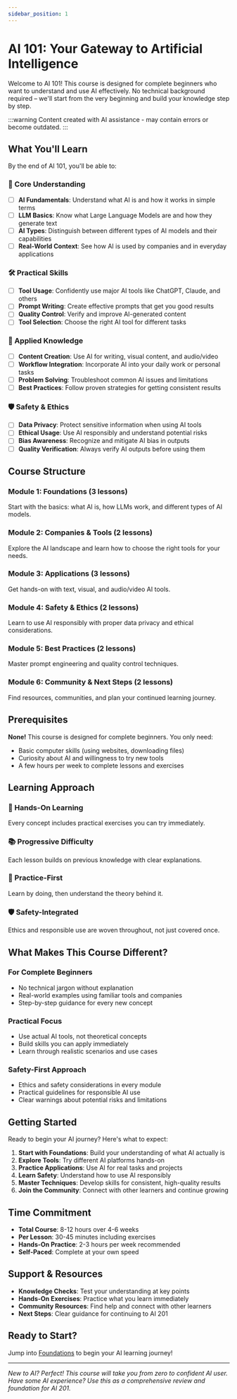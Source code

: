 ```yaml
---
sidebar_position: 1
---
```


# AI 101: Your Gateway to Artificial Intelligence

Welcome to AI 101! This course is designed for complete beginners who want to understand and use AI effectively. No technical background required – we'll start from the very beginning and build your knowledge step by step.

:::warning
Content created with AI assistance - may contain errors or become outdated.
:::

## What You'll Learn

By the end of AI 101, you'll be able to:

### 🧠 Core Understanding

- [ ] **AI Fundamentals**: Understand what AI is and how it works in simple terms
- [ ] **LLM Basics**: Know what Large Language Models are and how they generate text
- [ ] **AI Types**: Distinguish between different types of AI models and their capabilities
- [ ] **Real-World Context**: See how AI is used by companies and in everyday applications

### 🛠️ Practical Skills

- [ ] **Tool Usage**: Confidently use major AI tools like ChatGPT, Claude, and others
- [ ] **Prompt Writing**: Create effective prompts that get you good results
- [ ] **Quality Control**: Verify and improve AI-generated content
- [ ] **Tool Selection**: Choose the right AI tool for different tasks

### 🎯 Applied Knowledge

- [ ] **Content Creation**: Use AI for writing, visual content, and audio/video
- [ ] **Workflow Integration**: Incorporate AI into your daily work or personal tasks
- [ ] **Problem Solving**: Troubleshoot common AI issues and limitations
- [ ] **Best Practices**: Follow proven strategies for getting consistent results

### 🛡️ Safety & Ethics

- [ ] **Data Privacy**: Protect sensitive information when using AI tools
- [ ] **Ethical Usage**: Use AI responsibly and understand potential risks
- [ ] **Bias Awareness**: Recognize and mitigate AI bias in outputs
- [ ] **Quality Verification**: Always verify AI outputs before using them

## Course Structure

### Module 1: Foundations (3 lessons)

Start with the basics: what AI is, how LLMs work, and different types of AI models.

### Module 2: Companies & Tools (2 lessons)

Explore the AI landscape and learn how to choose the right tools for your needs.

### Module 3: Applications (3 lessons)

Get hands-on with text, visual, and audio/video AI tools.

### Module 4: Safety & Ethics (2 lessons)

Learn to use AI responsibly with proper data privacy and ethical considerations.

### Module 5: Best Practices (2 lessons)

Master prompt engineering and quality control techniques.

### Module 6: Community & Next Steps (2 lessons)

Find resources, communities, and plan your continued learning journey.

## Prerequisites

**None!** This course is designed for complete beginners. You only need:

- Basic computer skills (using websites, downloading files)
- Curiosity about AI and willingness to try new tools
- A few hours per week to complete lessons and exercises

## Learning Approach

### 🎯 Hands-On Learning

Every concept includes practical exercises you can try immediately.

### 📚 Progressive Difficulty

Each lesson builds on previous knowledge with clear explanations.

### 🔄 Practice-First

Learn by doing, then understand the theory behind it.

### 🛡️ Safety-Integrated

Ethics and responsible use are woven throughout, not just covered once.

## What Makes This Course Different?

### For Complete Beginners

- No technical jargon without explanation
- Real-world examples using familiar tools and companies
- Step-by-step guidance for every new concept

### Practical Focus

- Use actual AI tools, not theoretical concepts
- Build skills you can apply immediately
- Learn through realistic scenarios and use cases

### Safety-First Approach

- Ethics and safety considerations in every module
- Practical guidelines for responsible AI use
- Clear warnings about potential risks and limitations

## Getting Started

Ready to begin your AI journey? Here's what to expect:

1. **Start with Foundations**: Build your understanding of what AI actually is
2. **Explore Tools**: Try different AI platforms hands-on
3. **Practice Applications**: Use AI for real tasks and projects
4. **Learn Safety**: Understand how to use AI responsibly
5. **Master Techniques**: Develop skills for consistent, high-quality results
6. **Join the Community**: Connect with other learners and continue growing

## Time Commitment

- **Total Course**: 8-12 hours over 4-6 weeks
- **Per Lesson**: 30-45 minutes including exercises
- **Hands-On Practice**: 2-3 hours per week recommended
- **Self-Paced**: Complete at your own speed

## Support & Resources

- **Knowledge Checks**: Test your understanding at key points
- **Hands-On Exercises**: Practice what you learn immediately
- **Community Resources**: Find help and connect with other learners
- **Next Steps**: Clear guidance for continuing to AI 201

## Ready to Start?

Jump into [Foundations](./foundations/what-is-ai.md) to begin your AI learning journey!

---

*New to AI? Perfect! This course will take you from zero to confident AI user. Have some AI experience? Use this as a comprehensive review and foundation for AI 201.*
